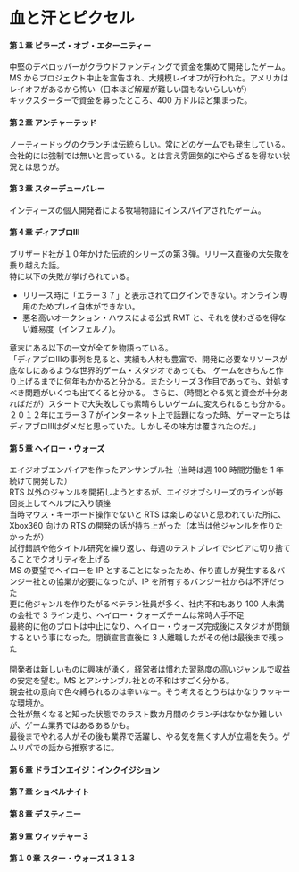 # 血と汗とピクセル
#### 第１章 ピラーズ・オブ・エターニティー
中堅のデベロッパーがクラウドファンディングで資金を集めて開発したゲーム。<br/>
MS からプロジェクト中止を宣告され、大規模レイオフが行われた。アメリカはレイオフがあるから怖い（日本ほど解雇が難しい国もないらしいが）<br/>
キックスターターで資金を募ったところ、400 万ドルほど集まった。<br/>

#### 第２章 アンチャーテッド
ノーティードッグのクランチは伝統らしい。常にどのゲームでも発生している。
会社的には強制では無いと言っている。とは言え雰囲気的にやらざるを得ない状況とは思うが。

#### 第３章 スターデューバレー
インディーズの個人開発者による牧場物語にインスパイアされたゲーム。

#### 第４章 ディアブロIII
ブリザード社が１０年かけた伝統的シリーズの第３弾。リリース直後の大失敗を乗り越えた話。<br/>
特に以下の失敗が挙げられている。
- リリース時に「エラー３７」と表示されてログインできない。オンライン専用のためプレイ自体ができない。
- 悪名高いオークション・ハウスによる公式 RMT と、それを使わざるを得ない難易度（インフェルノ）。

章末にある以下の一文が全てを物語っている。<br/>
「ディアブロIIIの事例を見ると、実績も人材も豊富で、開発に必要なリソースが底なしにあるような世界的ゲーム・スタジオであっても、
ゲームをきちんと作り上げるまでに何年もかかると分かる。またシリーズ３作目であっても、対処すべき問題がいくつも出てくると分かる。
さらに、（時間とやる気と資金が十分あればだが）スタートで大失敗しても素晴らしいゲームに変えられるとも分かる。
２０１２年にエラー３７がインターネット上で話題になった時、ゲーマーたちはディアブロIIIはダメだと思っていた。しかしその味方は覆されたのだ。」

#### 第５章 ヘイロー・ウォーズ
エイジオブエンパイアを作ったアンサンブル社（当時は週 100 時間労働を 1 年続けて開発した）<br/>
RTS 以外のジャンルを開拓しようとするが、エイジオブシリーズのラインが毎回炎上してヘルプに入り頓挫<br/>
当時マウス・キーボード操作でないと RTS は楽しめないと思われていた所に、Xbox360 向けの RTS の開発の話が持ち上がった（本当は他ジャンルを作りたかったが）<br/>
試行錯誤や他タイトル研究を繰り返し、毎週のテストプレイでシビアに切り捨てることでクオリティを上げる<br/>
MS の要望でヘイローを IP とすることになったため、作り直しが発生する＆バンジー社との協業が必要になったが、IP を所有するバンジー社からは不評だった<br/>
更に他ジャンルを作りたがるベテラン社員が多く、社内不和もあり 100 人未満の会社で 3 ライン走り、ヘイロー・ウォーズチームは常時人手不足<br/>
最終的に他のプロトは中止になり、ヘイロー・ウォーズ完成後にスタジオが閉鎖するという事になった。閉鎖宣言直後に 3 人離職したがその他は最後まで残った<br/>
<br/>
開発者は新しいものに興味が湧く。経営者は慣れた習熟度の高いジャンルで収益の安定を望む。MS とアンサンブル社との不和はすごく分かる。<br/>
親会社の意向で色々縛られるのは辛いなー。そう考えるとうちはかなりラッキーな環境か。<br/>
会社が無くなると知った状態でのラスト数カ月間のクランチはなかなか難しいが、ゲーム業界ではあるあるかも。<br/>
最後までやれる人がその後も業界で活躍し、やる気を無くす人が立場を失う。ゲムリパでの話から推察するに。<br/>

#### 第６章 ドラゴンエイジ：インクイジション
#### 第７章 ショベルナイト
#### 第８章 デスティニー
#### 第９章 ウィッチャー３
#### 第１０章 スター・ウォーズ１３１３
